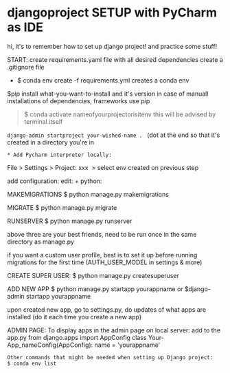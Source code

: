 # djangoproject SETUP with PyCharm as IDE
hi, it's to remember how to set up django project! and practice some stuff!

START: 
create requirements.yaml file with all desired dependencies 
create a .gitignore file

   * $ conda env create -f requirements.yml
creates a conda env

$pip install what-you-want-to-install and it's version
   in case of manuall installations of dependencies, frameworks use pip

> $ conda activate nameofyourprojectorisitenv 
this will be advised by terminal itself

`django-admin startproject your-wished-name . `
   (dot at the end so that it's created in a directory you're in 

    * Add Pycharm interpreter locally:
File > Settings > Project: xxx  > select env created on previous step

add configuration: edit: + python:

MAKEMIGRATIONS
$ python manage.py makemigrations 

MIGRATE
$ python manage.py migrate

RUNSERVER
$ python manage.py runserver

above three are your best friends, need to be run once in the same directory as manage.py

if you want a custom user profile, best is to set it up before running migrations for the first time (AUTH_USER_MODEL in settings & more) 

CREATE SUPER USER: 
$ python manage.py createsuperuser

ADD NEW APP
$ python manage.py startapp yourappname or $django-admin startapp yourappname 

upon created new app, go to settings.py, do updates of what apps are installed (do it each time you create a new app)

ADMIN PAGE:
To display apps in the admin page on local server: add to the app.py 
from django.apps import AppConfig
class Your-App_nameConfig(AppConfig):
    name = 'yourappname'
    
    
    Other commands that might be needed when setting up Django project: 
    $ conda env list 
    

